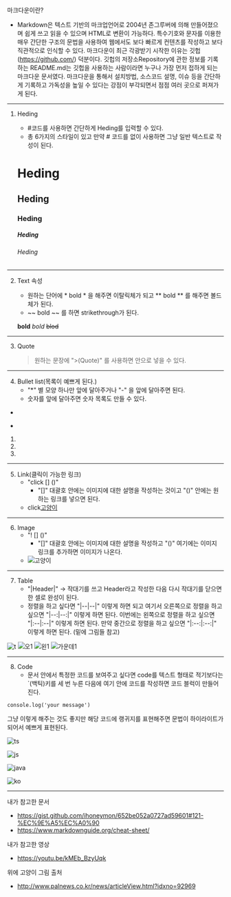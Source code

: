 마크다운이란?
- Markdown은 텍스트 기반의 마크업언어로 2004년 존그루버에 의해 만들어졌으며 쉽게 쓰고 읽을 수 있으며 HTML로 변환이 가능하다. 특수기호와 문자를 이용한 매우 간단한 구조의 문법을 사용하여 웹에서도 보다 빠르게 컨텐츠를 작성하고 보다 직관적으로 인식할 수 있다. 마크다운이 최근 각광받기 시작한 이유는 깃헙(https://github.com/) 덕분이다. 깃헙의 저장소Repository에 관한 정보를 기록하는 README.md는 깃헙을 사용하는 사람이라면 누구나 가장 먼저 접하게 되는 마크다운 문서였다. 마크다운을 통해서 설치방법, 소스코드 설명, 이슈 등을 간단하게 기록하고 가독성을 높일 수 있다는 강점이 부각되면서 점점 여러 곳으로 퍼져가게 된다.

---
1. Heding
   - #코드를 사용하면 간단하게 Heding를 입력할 수 있다. 
   - 총 6가지의 스타일이 있고 만약 # 코드를 없이 사용하면 그냥 일반 텍스트로 작성이 된다.

    # Heding
    ## Heding
    ### Heding
    ##### Heding
    ###### Heding
---

2. Text 속성
   - 원하는 단어에 * bold * 을 해주면 이탈릭체가 되고 ** bold ** 를 해주면 볼드체가 된다.
   - ~~ bold ~~ 를 하면 strikethrough가 된다.

   **bold**
   *bold*
   ~~blod~~
---

3. Quote
   > 원하는 문장에 ">(Quote)" 를 사용하면 안으로 넣을 수 있다.
---
4. Bullet list(목록이 예쁘게 된다.)
   - "*" 별 모양 하나만 앞에 달아주거나 "-" 을 앞에 달아주면 된다.
   - 숫자를 앞에 달아주면 숫자 목록도 만들 수 있다.
-
*
1.
2.
3.
---
5. Link(클릭이 가능한 링크)
   - "click [] ()"
       - "[]" 대괄호 안에는 이미지에 대한 설명을 작성하는 것이고 "()" 안에는 원하는 링크를 넣으면 된다.
   - click[고양이](https://www.google.com/url?sa=i&url=https%3A%2F%2Fwww.segye.com%2FnewsView%2F20210618504883&psig=AOvVaw1D9ttIN_yShys30jhRiod_&ust=1665228181228000&source=images&cd=vfe&ved=0CAkQjRxqFwoTCLjQ9tiAzvoCFQAAAAAdAAAAABAE)
---
6. Image
   - "! [] ()"
       - "[]" 대괄호 안에는 이미지에 대한 설명을 작성하고 "()" 여기에는 이미지 링크를 추가하면 이미지가 나온다.
   - ![고양이](http://www.palnews.co.kr/news/photo/201801/92969_25283_5321.jpg)
---
7. Table
   - "|Header|" -> 작대기를 쓰고 Header라고 작성한 다음 다시 작대기를 닫으면 한 셀로 완성이 된다.
   - 정렬을 하고 싶다면 "|--|--|" 이렇게 하면 되고 여기서 오른쪽으로 정렬을 하고 싶으면 "|--:|--:|" 이렇게 하면 된다. 이번에는 왼쪽으로 정렬을 하고 싶으면 
     "|:--|:--|" 이렇게 하면 된다. 만약 중간으로 정렬을 하고 싶으면 "|:--:|:--:|" 이렇게 하면 된다. (밑에 그림들 참고)

![t](https://user-images.githubusercontent.com/112846368/194573927-cec75af5-28fe-4998-a522-41bbc2894109.png)
![오1](https://user-images.githubusercontent.com/112846368/194573997-394feb30-63a6-4edb-ae3e-0d04d0e9366c.png)
![왼1](https://user-images.githubusercontent.com/112846368/194574011-0fb72153-ef4d-4fa4-88ab-a19f98e8950f.png)
![가운데1](https://user-images.githubusercontent.com/112846368/194574022-84f649c9-910a-4c24-9e1d-c602c8205823.png)

---

8. Code
   - 문서 안에서 특정한 코드를 보여주고 싶다면 code를 텍스트 형태로 적기보다는 `(백틱)키를 세 번 누른 다음에 여기 안에 코드를 작성하면 코드 블럭이 만들어진다.
```
console.log('your message')
``` 
그냥 이렇게 해주는 것도 좋지만 해당 코드에 랭귀지를 표현해주면 문법이 하이라이트가 되어서 예쁘게 표현된다.

![ts](https://user-images.githubusercontent.com/112846368/194833980-1ef23609-b589-414e-ac52-55cf13289486.png)

![js](https://user-images.githubusercontent.com/112846368/194833372-64437747-494b-40b9-b129-7e9b23afca70.png)

![java](https://user-images.githubusercontent.com/112846368/194833387-f1398e7c-fc60-4d0d-b8a8-663f87f05683.png)

![ko](https://user-images.githubusercontent.com/112846368/194833394-3750e5a8-6f2d-45c3-9da4-5f2947d09e2e.png)

---
내가 참고한 문서
- https://gist.github.com/ihoneymon/652be052a0727ad59601#121-%EC%9E%A5%EC%A0%90
- https://www.markdownguide.org/cheat-sheet/

내가 참고한 영상
- https://youtu.be/kMEb_BzyUqk

위에 고양이 그림 출처
- http://www.palnews.co.kr/news/articleView.html?idxno=92969
